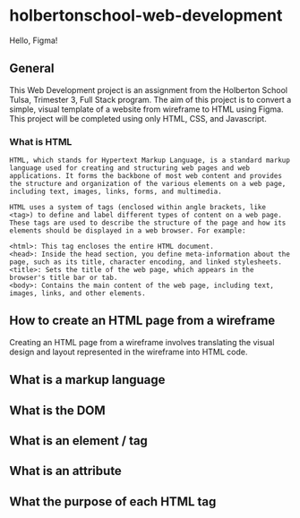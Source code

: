 # holbertonschool-web-development
Hello, Figma!

## General

This Web Development project is an assignment from the Holberton School Tulsa, Trimester 3, Full Stack program. The aim of this project is to convert a simple, visual template of a website from wireframe to HTML using Figma. This project will be completed using only HTML, CSS, and Javascript.
### What is HTML

    HTML, which stands for Hypertext Markup Language, is a standard markup language used for creating and structuring web pages and web applications. It forms the backbone of most web content and provides the structure and organization of the various elements on a web page, including text, images, links, forms, and multimedia.

    HTML uses a system of tags (enclosed within angle brackets, like <tag>) to define and label different types of content on a web page. These tags are used to describe the structure of the page and how its elements should be displayed in a web browser. For example:

    <html>: This tag encloses the entire HTML document.
    <head>: Inside the head section, you define meta-information about the page, such as its title, character encoding, and linked stylesheets.
    <title>: Sets the title of the web page, which appears in the browser's title bar or tab.
    <body>: Contains the main content of the web page, including text, images, links, and other elements.
## How to create an HTML page from a wireframe

Creating an HTML page from a wireframe involves translating the visual design and layout represented in the wireframe into HTML code.
## What is a markup language
## What is the DOM
## What is an element / tag
## What is an attribute
## What the purpose of each HTML tag
